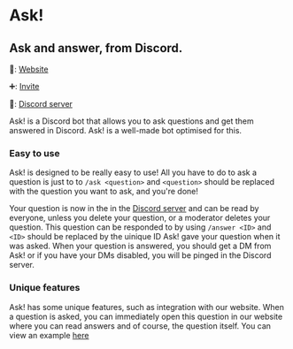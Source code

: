 # Ask!

## Ask and answer, from Discord.

🔗: [Website](https://ask-bot.gq)

➕: [Invite](https://ask-bot.gq/invite)

💬: [Discord server](https://ask-bot.gq/discord)

Ask! is a Discord bot that allows you to ask questions and get them answered in Discord. Ask! is a well-made bot optimised for this.

### Easy to use

Ask! is designed to be really easy to use! All you have to do to ask a question is just to to `/ask <question>` and `<question>` should be replaced with the question you want to ask, and you're done! 

Your question is now in the in the [Discord server](https://ask-bot.gq/discord) and can be read by everyone, unless you delete your question, or a moderator deletes your question. This question can be responded to by using `/answer <ID>` and `<ID>` should be replaced by the uinique ID Ask! gave your question when it was asked. When your question is answered, you should get a DM from Ask! or if you have your DMs disabled, you will be pinged in the Discord server.

### Unique features

Ask! has some unique features, such as integration with our website. When a question is asked, you can immediately open this question in our website where you can read answers and of course, the question itself.
You can view an example [here](https://ask-bot.gq/question?id=example)
